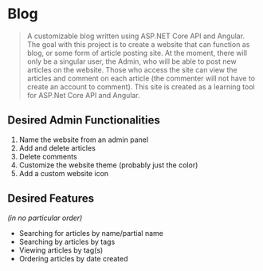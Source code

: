 # Blog
> A customizable blog written using ASP.NET Core API and Angular. The goal with this project is to create a website that can function as blog, or some form of article posting site. At the moment, there will only be a singular user, the Admin, who will be able to post new articles on the website. Those who access the site can view the articles and comment on each article (the commenter will not have to create an account to comment). This site is created as a learning tool for ASP.Net Core API and Angular.

__Desired Admin Functionalities__
---
1. Name the website from an admin panel
2. Add and delete articles
3. Delete comments
4. Customize the website theme (probably just the color)
5. Add a custom website icon

__Desired Features__
---
_(in no particular order)_
- Searching for articles by name/partial name
- Searching by articles by tags
- Viewing articles by tag(s)
- Ordering articles by date created
